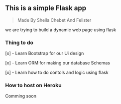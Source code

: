 ## This is a simple Flask app

>Made By Sheila Chebet And Felister

we are trying to build a dynamic web page using flask

### Thing to do

[x] - Learn Bootstrap for our Ui design

[x] - Learn ORM for making our database Schemas

[x] - Learn how to do contols and logic using flask


### How to host on Heroku

Comming soon
